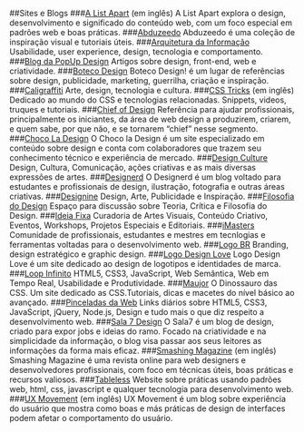 ##Sites e Blogs
###[A List Apart](http://alistapart.com) (em inglês)
A List Apart explora o design, desenvolvimento e significado do conteúdo web, com um foco especial em padrões web e boas práticas.
###[Abduzeedo](http://abduzeedo.com.br)
Abduzeedo é uma coleção de inspiração visual e tutoriais úteis.
###[Arquitetura da Informação](http://arquiteturadeinformacao.com)
Usabilidade, user experience, design, tecnologia e comportamento.
###[Blog da PopUp Design](http://blog.popupdesign.com.br)
Artigos sobre design, front-end, web e criatividade.
###[Boteco Design](http://www.botecodesign.org)
Boteco Design! é um lugar de referências sobre design, publicidade, marketing, guerrilha, criação e inspiração.
###[Caligraffiti](http://caligraffiti.com.br)
Arte, design, tecnologia e cultura.
###[CSS Tricks](https://css-tricks.com) (em inglês)
Dedicado ao mundo do CSS e tecnologias relacionadas. Snippets, videos, truques e tutoriais.
###[Chief of Design](http://chiefofdesign.com.br)
Referência para ajudar profissionais, principalmente os iniciantes, da área de web design a produzirem, criarem, e quem sabe, por que não, e se tornarem “chief” nesse segmento.
###[Choco La Design](http://chocoladesign.com)
O Choco la Design é um site especializado em conteúdo sobre design e conta com colaboradores que trazem seu conhecimento técnico e experiência de mercado.
###[Design Culture](http://www.designculture.com.br)
Design, Cultura, Comunicação, ações criativas e as mais diversas expressões de artes.
###[Designerd](http://www.designerd.com.br)
O Designerd é um blog voltado para estudantes e profissionais de design, ilustração, fotografia e outras áreas criativas.
###[Designine](http://www.designine.com.br)
Design, Arte, Publicidade e Inspiração.
###[Filosofia do Design](http://filosofiadodesign.com)
Espaço para discussão sobre Teoria, Crítica e Filosofia do Design.
###[Ideia Fixa](http://www.ideafixa.com)
Curadoria de Artes Visuais, Conteúdo Criativo, Eventos, Workshops, Projetos Especiais e Editoriais.
###[iMasters](http://imasters.com.br)
Comunidade de profissionais, estudantes e mestres em tecnlogias e ferramentas voltadas para o desenvolvimento web.
###[Logo BR](http://logobr.org)
Branding, design estratégico e graphic design.
###[Logo Design Love](http://www.logodesignlove.com)
Logo Design Love é um site  dedicado ao design de logotipos e identidades de marca.
###[Loop Infinito](http://loopinfinito.com.br)
HTML5, CSS3, JavaScript, Web Semântica, Web em Tempo Real, Usabilidade e Produtividade.
###[Maujor](http://www.maujor.com)
O Dinossauro das CSS. Um site dedicado as CSS.Tutoriais, dicas e macetes do nível básico ao avançado.
###[Pinceladas da Web](http://www.pinceladasdaweb.com.br/blog)
Links diários sobre HTML5, CSS3, JavaScript, jQuery, Node.js, Design e tudo mais o que diz respeito a desenvolvimento web.
###[Sala 7 Design](http://sala7design.com.br)
O Sala7 é um blog de design, criado para expor jobs e ideias do ramo. Focado na criatividade e na simplicidade da informação, o blog visa passar aos seus leitores as informações da forma mais eficaz.
###[Smashing Magazine](http://www.smashingmagazine.com) (em inglês)
Smashing Magazine é uma revista online para web designers e desenvolvedores profissionais, com foco em técnicas úteis, boas práticas e recursos valiosos.
###[Tableless](http://tableless.com.br)
Website sobre práticas usando padrões web, html, css, javascript e qualquer tecnologia para desenvolvimento web.
###[UX Movement](http://uxmovement.com) (em inglês)
UX Movement é um blog sobre experiência do usuário que mostra como boas e más práticas de design de interfaces podem afetar o comportamento do usuário.

